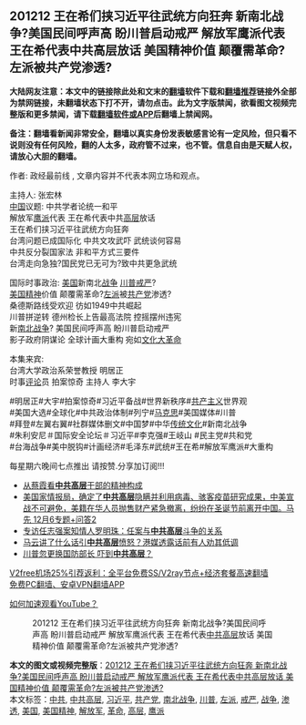  <h2>201212 王在希们挟习近平往武统方向狂奔  新南北战争?美国民间呼声高 盼川普启动戒严  解放军鹰派代表 王在希代表中共高层放话  美国精神价值 颠覆需革命?左派被共产党渗透?</h2> <p class="notice"><b>大陆网友注意：本文中的链接除此处和文末的<a href="https://github.com/bannedbook/fanqiang" >翻墙</a>软件下载和<a href="https://github.com/killgcd/justmysocks/blob/master/README.md">翻墙推荐</a>链接外全部为禁网链接，未翻墙状态下打不开，请勿点击。此为文字版禁闻，欲看图文视频完整版和更多禁闻，请下载<a href="https://github.com/bannedbook/fanqiang">翻墙软件或APP</a>后翻墙上禁闻网。</p><p>备注：翻墙看新闻非常安全，翻墙以真实身份发表敏感言论有一定风险，但只看不说则没有任何风险，翻的人太多，政府管不过来，也不管。信息自由是天赋人权，请放心大胆的翻墙。</b></p>  <div class="entry"> <p>作者: 政经最前线 , 文章内容并不代表本网立场和观点。</p> <figure></figure> <p>主持人: 张宏林<br /> <span class='wp_keywordlink_affiliate'><a href="https://www.bannedbook.org/" title="中国" target="_blank">中国</a></span>议题: 中共学者论统一和平<br /> 解放军<a href="https://www.bannedbook.org/bnews/tag/%e9%b9%b0%e6%b4%be/" class="st_tag internal_tag" rel="tag" title="标签 鹰派 下的日志">鹰派</a>代表  王在希代表中共<span class='wp_keywordlink_affiliate'><a href="https://www.bannedbook.org/bnews/ccpdope/" title="中共高层内幕" target="_blank">高层</a></span>放话<br /> 王在希们挟习近平往武统方向狂奔<br /> 台湾问题已成国际化 中共文攻武吓 武统谈何容易<br /> 中共反分裂国家法 非和平方式三要件<br /> 台湾走向急独?国民党已无可为?致中共更急武统</p>  <p>国际时事政治: <a href="https://www.bannedbook.org/bnews/tag/%e7%be%8e%e5%9b%bd/" class="st_tag internal_tag" rel="tag" title="标签 美国 下的日志">美国</a>新南北<a href="https://www.bannedbook.org/bnews/tag/%E6%88%98%E4%BA%89/" class="st_tag internal_tag" rel="tag" title="标签 战争 下的日志">战争</a> <a href="https://www.bannedbook.org/bnews/tag/%e5%b7%9d%e6%99%ae/" class="st_tag internal_tag" rel="tag" title="标签 川普 下的日志">川普</a><a href="https://www.bannedbook.org/bnews/tag/%E6%88%92%E4%B8%A5/" class="st_tag internal_tag" rel="tag" title="标签 戒严 下的日志">戒严</a>?<br /> <a href="https://www.bannedbook.org/bnews/tag/%E7%BE%8E%E5%9B%BD%E7%B2%BE%E7%A5%9E/" class="st_tag internal_tag" rel="tag" title="标签 美国精神 下的日志">美国精神</a>价值 颠覆需革命?<a href="https://www.bannedbook.org/bnews/tag/%e5%b7%a6%e6%b4%be/" class="st_tag internal_tag" rel="tag" title="标签 左派 下的日志">左派</a>被<a href="https://www.bannedbook.org/bnews/tag/%e5%85%b1%e4%ba%a7%e5%85%9a/" class="st_tag internal_tag" rel="tag" title="标签 共产党 下的日志">共产党</a>渗透?<br /> 桑德斯路线受欢迎 彷如1949中共崛起<br /> 川普拼逆转 德州检长上告最高法院 控摇摆州违宪<br /> 新<a href="https://www.bannedbook.org/bnews/tag/%e5%8d%97%e5%8c%97%e6%88%98%e4%ba%89/" class="st_tag internal_tag" rel="tag" title="标签 南北战争 下的日志">南北战争</a>? 美国民间呼声高 盼川普启动戒严<br /> 影子政府阴谋论 全球计画大重构 宛如<span class='wp_keywordlink'><a href="https://www.bannedbook.org/forum2/topic973.html" title="《文化大革命：历史真相和集体记忆》" target="_blank">文化大革命</a></span></p> <p>本集来宾:<br /> 台湾大学政治系荣誉教授               明居正<br /> 时事<span class='wp_keywordlink_affiliate'><a href="https://www.bannedbook.org/bnews/comments/" title="新闻评论" target="_blank">评论</a></span>员 拍案惊奇 主持人         李大宇       </p>  <p>#明居正#大宇#拍案惊奇#习近平备战#世界新秩序#<span class='wp_keywordlink'><a href="https://www.bannedbook.org/forum2/topic6177.html" title="《共产主义的终极目的》" target="_blank">共产主义</a></span>世界观<br /> #美国大选#全球化#中共政治体制#列宁#<span class='wp_keywordlink'><a href="https://www.bannedbook.org/forum2/topic105.html" title="《马克思的成魔之路》" target="_blank">马克思</a></span>#美国媒体#川普<br /> #拜登#左翼右翼#社群媒体删文#中国梦#中华<span class='wp_keywordlink_affiliate'><a href="https://www.bannedbook.org/bnews/tculture/" title="传统文化" target="_blank">传统文化</a></span>#新南北战争<br /> #朱利安尼＃国际安全论坛＃习近平#李克强#王岐山 #民主党#共和党<br /> #台海战争#美中脱钩#计画经济#毛泽东#武统#王在希#解放军鹰派#大重构</p> <p>每星期六晚间七点推出 请按赞.分享加订阅!!!</p>  <ul class='op-related-articles' title='相关阅读'> <li><a href='https://www.bannedbook.org/bnews/cbnews/20201208/1444104.html' target='_blank'>从蔡霞看<b>中共高层</b>干部的精神构成</a></li> <li><a href='https://www.bannedbook.org/bnews/bannedvideo/20201206/1442880.html' target='_blank'>美国家情报局，确定了<b>中共高层</b>隐瞒并利用病毒、骇客疫苗研究成果，中美宣战不可避免，美籍在华人员抛售财产紧急撤离，纷纷在圣诞节前离开中国。马先 12月6专题+问答2</a></li> <li><a href='https://www.bannedbook.org/bnews/headline/20201120/1433734.html' target='_blank'>专访任志强案知情人罗明珠：任案与<b>中共高层</b>斗争的关系</a></li> <li><a href='https://www.bannedbook.org/bnews/headline/20201113/1430512.html' target='_blank'>马云讲了什么话引<b>中共高层</b>愤怒？港媒透露话前有人劝其低调</a></li> <li><a href='https://www.bannedbook.org/bnews/cbnews/20201111/1429198.html' target='_blank'>川普忽更换国防部长 吓到<b>中共高层</b>？</a></li> </ul> <p class="texttj"> <a href="https://github.com/bannedbook/fanqiang/wiki/V2ray%E6%9C%BA%E5%9C%BA" target="_blank">V2free机场25%引荐返利：全平台免费SS/V2ray节点+经济套餐高速翻墙</a><br/> <a href="https://github.com/bannedbook/fanqiang/wiki/%E7%A6%81%E9%97%BB%E7%BD%91%E5%AE%89%E5%8D%93%E7%BF%BB%E5%A2%99%E6%96%B0%E9%97%BBAPP" target="_blank">免费PC翻墙、安卓VPN翻墙APP</a></p><p><a href='https://www.bannedbook.org/bnews/topimagenews/20180409/925596.html' target='_blank'>如何加速观看YouTube？ </a></p> <figure class='op-interactive'><figcaption>201212 王在希们挟习近平往武统方向狂奔  新南北战争?美国民间呼声高 盼川普启动戒严  解放军鹰派代表 王在希代表<span class='wp_keywordlink_affiliate'><a href="https://www.bannedbook.org/bnews/ccpdope/" title="中共高层" target="_blank">中共高层</a></span>放话  美国精神价值 颠覆需革命?左派被共产党渗透?</figcaption></figure> </p><a name='sharetosocial'></a>       <div><b>本文的图文或视频完整版</b>：<a href='https://www.bannedbook.org/bnews/cbnews/20201212/1446451.html'>201212 王在希们挟习近平往武统方向狂奔  新南北战争?美国民间呼声高 盼川普启动戒严  解放军鹰派代表 王在希代表中共高层放话  美国精神价值 颠覆需革命?左派被共产党渗透?</a></div>  </div><!--END ENTRY--> <div class="postfooter"> <div>本文标签：<a href="https://www.bannedbook.org/bnews/tag/%e4%b8%ad%e5%85%b1/" rel="tag">中共</a>, <a href="https://www.bannedbook.org/bnews/tag/%E4%B8%AD%E5%85%B1%E9%AB%98%E5%B1%82/" rel="tag">中共高层</a>, <a href="https://www.bannedbook.org/bnews/tag/%e4%b9%a0%e8%bf%91%e5%b9%b3/" rel="tag">习近平</a>, <a href="https://www.bannedbook.org/bnews/tag/%e5%85%b1%e4%ba%a7%e5%85%9a/" rel="tag">共产党</a>, <a href="https://www.bannedbook.org/bnews/tag/%e5%8d%97%e5%8c%97%e6%88%98%e4%ba%89/" rel="tag">南北战争</a>, <a href="https://www.bannedbook.org/bnews/tag/%e5%b7%9d%e6%99%ae/" rel="tag">川普</a>, <a href="https://www.bannedbook.org/bnews/tag/%e5%b7%a6%e6%b4%be/" rel="tag">左派</a>, <a href="https://www.bannedbook.org/bnews/tag/%E6%88%92%E4%B8%A5/" rel="tag">戒严</a>, <a href="https://www.bannedbook.org/bnews/tag/%E6%88%98%E4%BA%89/" rel="tag">战争</a>, <a href="https://www.bannedbook.org/bnews/tag/%E6%B8%97%E9%80%8F/" rel="tag">渗透</a>, <a href="https://www.bannedbook.org/bnews/tag/%e7%be%8e%e5%9b%bd/" rel="tag">美国</a>, <a href="https://www.bannedbook.org/bnews/tag/%E7%BE%8E%E5%9B%BD%E7%B2%BE%E7%A5%9E/" rel="tag">美国精神</a>, <a href="https://www.bannedbook.org/bnews/tag/%e8%a7%a3%e6%94%be%e5%86%9b/" rel="tag">解放军</a>, <a href="https://www.bannedbook.org/bnews/tag/%e9%9d%a9%e5%91%bd/" rel="tag">革命</a>, <a href="https://www.bannedbook.org/bnews/tag/%E9%AB%98%E5%B1%82/" rel="tag">高层</a>, <a href="https://www.bannedbook.org/bnews/tag/%e9%b9%b0%e6%b4%be/" rel="tag">鹰派</a></div>  </div><!--END POSTFOOTER--> 